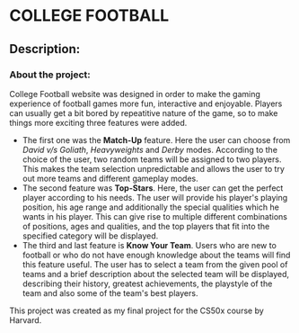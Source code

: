 # COLLEGE FOOTBALL
## Description:

### About the project:
College Football website was designed in order to make the gaming experience of football games more fun, interactive and enjoyable. Players can usually get a bit bored by repeatitive nature of the game, so to make things more exciting three features were added. 
- The first one was the **Match-Up** feature. Here the user can choose from _David v/s Goliath_, _Heavyweights_ and _Derby_ modes. According to the choice of the user, two random teams will be assigned to two players. This makes the team selection unpredictable and allows the user to try out more teams and different gameplay modes.
- The second feature was **Top-Stars**. Here, the user can get the perfect player according to his needs. The user will provide his player's playing position, his age range and additionally the special qualities which he wants in his player. This can give rise to multiple different combinations of positions, ages and qualities, and the top players that fit into the specified category will be displayed.
- The third and last feature is **Know Your Team**. Users who are new to football or who do not have enough knowledge about the teams will find this feature useful. The user has to select a team from the given pool of teams and a brief description about the selected team will be displayed, describing their history, greatest achievements, the playstyle of the team and also some of the team's best players.

This project was created as my final project for the CS50x course by Harvard.
